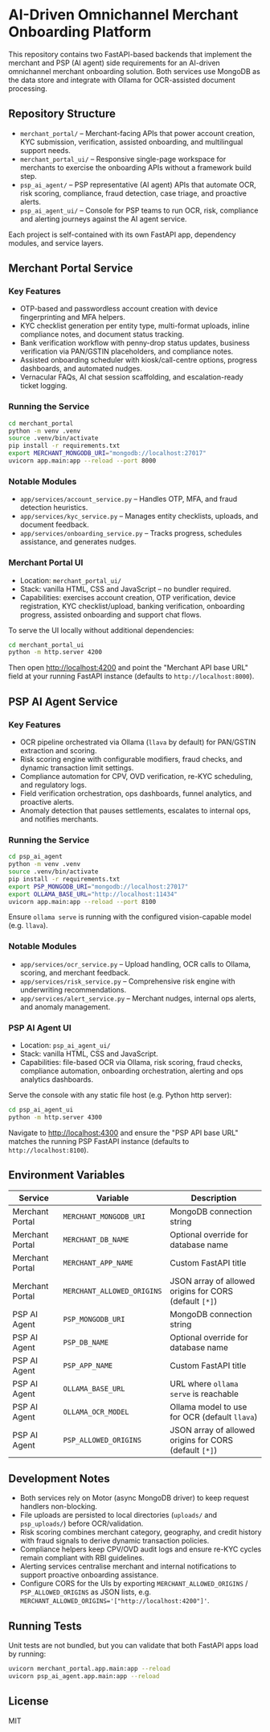 # AI-Driven Omnichannel Merchant Onboarding Platform

This repository contains two FastAPI-based backends that implement the merchant and PSP (AI agent) side requirements for an AI-driven omnichannel merchant onboarding solution. Both services use MongoDB as the data store and integrate with Ollama for OCR-assisted document processing.

## Repository Structure

- `merchant_portal/` – Merchant-facing APIs that power account creation, KYC submission, verification, assisted onboarding, and multilingual support needs.
- `merchant_portal_ui/` – Responsive single-page workspace for merchants to exercise the onboarding APIs without a framework build step.
- `psp_ai_agent/` – PSP representative (AI agent) APIs that automate OCR, risk scoring, compliance, fraud detection, case triage, and proactive alerts.
- `psp_ai_agent_ui/` – Console for PSP teams to run OCR, risk, compliance and alerting journeys against the AI agent service.

Each project is self-contained with its own FastAPI app, dependency modules, and service layers.

## Merchant Portal Service

### Key Features
- OTP-based and passwordless account creation with device fingerprinting and MFA helpers.
- KYC checklist generation per entity type, multi-format uploads, inline compliance notes, and document status tracking.
- Bank verification workflow with penny-drop status updates, business verification via PAN/GSTIN placeholders, and compliance notes.
- Assisted onboarding scheduler with kiosk/call-centre options, progress dashboards, and automated nudges.
- Vernacular FAQs, AI chat session scaffolding, and escalation-ready ticket logging.

### Running the Service

```bash
cd merchant_portal
python -m venv .venv
source .venv/bin/activate
pip install -r requirements.txt
export MERCHANT_MONGODB_URI="mongodb://localhost:27017"
uvicorn app.main:app --reload --port 8000
```

### Notable Modules
- `app/services/account_service.py` – Handles OTP, MFA, and fraud detection heuristics.
- `app/services/kyc_service.py` – Manages entity checklists, uploads, and document feedback.
- `app/services/onboarding_service.py` – Tracks progress, schedules assistance, and generates nudges.

### Merchant Portal UI

- Location: `merchant_portal_ui/`
- Stack: vanilla HTML, CSS and JavaScript – no bundler required.
- Capabilities: exercises account creation, OTP verification, device registration, KYC checklist/upload, banking verification, onboarding progress, assisted onboarding and support chat flows.

To serve the UI locally without additional dependencies:

```bash
cd merchant_portal_ui
python -m http.server 4200
```

Then open <http://localhost:4200> and point the "Merchant API base URL" field at your running FastAPI instance (defaults to `http://localhost:8000`).

## PSP AI Agent Service

### Key Features
- OCR pipeline orchestrated via Ollama (`llava` by default) for PAN/GSTIN extraction and scoring.
- Risk scoring engine with configurable modifiers, fraud checks, and dynamic transaction limit settings.
- Compliance automation for CPV, OVD verification, re-KYC scheduling, and regulatory logs.
- Field verification orchestration, ops dashboards, funnel analytics, and proactive alerts.
- Anomaly detection that pauses settlements, escalates to internal ops, and notifies merchants.

### Running the Service

```bash
cd psp_ai_agent
python -m venv .venv
source .venv/bin/activate
pip install -r requirements.txt
export PSP_MONGODB_URI="mongodb://localhost:27017"
export OLLAMA_BASE_URL="http://localhost:11434"
uvicorn app.main:app --reload --port 8100
```

Ensure `ollama serve` is running with the configured vision-capable model (e.g. `llava`).

### Notable Modules
- `app/services/ocr_service.py` – Upload handling, OCR calls to Ollama, scoring, and merchant feedback.
- `app/services/risk_service.py` – Comprehensive risk engine with underwriting recommendations.
- `app/services/alert_service.py` – Merchant nudges, internal ops alerts, and anomaly management.

### PSP AI Agent UI

- Location: `psp_ai_agent_ui/`
- Stack: vanilla HTML, CSS and JavaScript.
- Capabilities: file-based OCR via Ollama, risk scoring, fraud checks, compliance automation, onboarding orchestration, alerting and ops analytics dashboards.

Serve the console with any static file host (e.g. Python http server):

```bash
cd psp_ai_agent_ui
python -m http.server 4300
```

Navigate to <http://localhost:4300> and ensure the "PSP API base URL" matches the running PSP FastAPI instance (defaults to `http://localhost:8100`).

## Environment Variables

| Service | Variable | Description |
| --- | --- | --- |
| Merchant Portal | `MERCHANT_MONGODB_URI` | MongoDB connection string |
| Merchant Portal | `MERCHANT_DB_NAME` | Optional override for database name |
| Merchant Portal | `MERCHANT_APP_NAME` | Custom FastAPI title |
| Merchant Portal | `MERCHANT_ALLOWED_ORIGINS` | JSON array of allowed origins for CORS (default `[*]`) |
| PSP AI Agent | `PSP_MONGODB_URI` | MongoDB connection string |
| PSP AI Agent | `PSP_DB_NAME` | Optional override for database name |
| PSP AI Agent | `PSP_APP_NAME` | Custom FastAPI title |
| PSP AI Agent | `OLLAMA_BASE_URL` | URL where `ollama serve` is reachable |
| PSP AI Agent | `OLLAMA_OCR_MODEL` | Ollama model to use for OCR (default `llava`) |
| PSP AI Agent | `PSP_ALLOWED_ORIGINS` | JSON array of allowed origins for CORS (default `[*]`) |

## Development Notes

- Both services rely on Motor (async MongoDB driver) to keep request handlers non-blocking.
- File uploads are persisted to local directories (`uploads/` and `psp_uploads/`) before OCR/validation.
- Risk scoring combines merchant category, geography, and credit history with fraud signals to derive dynamic transaction policies.
- Compliance helpers keep CPV/OVD audit logs and ensure re-KYC cycles remain compliant with RBI guidelines.
- Alerting services centralise merchant and internal notifications to support proactive onboarding assistance.
- Configure CORS for the UIs by exporting `MERCHANT_ALLOWED_ORIGINS` / `PSP_ALLOWED_ORIGINS` as JSON lists, e.g. `MERCHANT_ALLOWED_ORIGINS='["http://localhost:4200"]'`.

## Running Tests

Unit tests are not bundled, but you can validate that both FastAPI apps load by running:

```bash
uvicorn merchant_portal.app.main:app --reload
uvicorn psp_ai_agent.app.main:app --reload
```

## License

MIT
